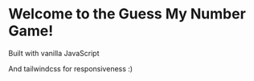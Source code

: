 # Welcome to the Guess My Number Game!

Built with vanilla JavaScript

And tailwindcss for responsiveness :)
